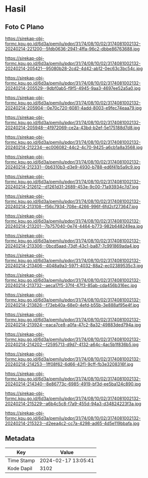 # Hasil

## Foto C Plano

https://sirekap-obj-formc.kpu.go.id/6d3a/pemilu/pdpr/31/74/08/10/02/3174081002132-20240214-221200--5fdb0636-2941-4ffa-96c2-dbbe86763688.jpg

https://sirekap-obj-formc.kpu.go.id/6d3a/pemilu/pdpr/31/74/08/10/02/3174081002132-20240214-205421--95080b28-2cd2-4d42-ab12-0ec63c3bc54c.jpg

https://sirekap-obj-formc.kpu.go.id/6d3a/pemilu/pdpr/31/74/08/10/02/3174081002132-20240214-205529--9dbf0ab5-f9f5-4945-9aa3-4697ee52a5a0.jpg

https://sirekap-obj-formc.kpu.go.id/6d3a/pemilu/pdpr/31/74/08/10/02/3174081002132-20240214-205904--0e70c720-6081-4add-8003-e9fec74eaa79.jpg

https://sirekap-obj-formc.kpu.go.id/6d3a/pemilu/pdpr/31/74/08/10/02/3174081002132-20240214-205948--4f972069-ce2a-43bd-b2ef-5e175188d7d8.jpg

https://sirekap-obj-formc.kpu.go.id/6d3a/pemilu/pdpr/31/74/08/10/02/3174081002132-20240214-212234--ec006082-44c2-4c70-9425-a6cb1a8a3568.jpg

https://sirekap-obj-formc.kpu.go.id/6d3a/pemilu/pdpr/31/74/08/10/02/3174081002132-20240214-212331--0b6310b3-d3e9-4930-b788-ed6f41b5a9c9.jpg

https://sirekap-obj-formc.kpu.go.id/6d3a/pemilu/pdpr/31/74/08/10/02/3174081002132-20240214-212612--d1261d31-2689-453e-9c00-71a93934c7d7.jpg

https://sirekap-obj-formc.kpu.go.id/6d3a/pemilu/pdpr/31/74/08/10/02/3174081002132-20240214-213108--f56c7934-708e-4266-996f-6fd2cf273647.jpg

https://sirekap-obj-formc.kpu.go.id/6d3a/pemilu/pdpr/31/74/08/10/02/3174081002132-20240214-213201--7b757040-0e74-4464-b773-982b648249ea.jpg

https://sirekap-obj-formc.kpu.go.id/6d3a/pemilu/pdpr/31/74/08/10/02/3174081002132-20240214-213306--0bcd5aad-73df-43c1-ba87-7c991869ada4.jpg

https://sirekap-obj-formc.kpu.go.id/6d3a/pemilu/pdpr/31/74/08/10/02/3174081002132-20240214-213406--4048a9a3-5971-4032-88a2-ec02389535c3.jpg

https://sirekap-obj-formc.kpu.go.id/6d3a/pemilu/pdpr/31/74/08/10/02/3174081002132-20240214-213732--aeca17f5-37f4-47f3-85ab-cda456b316ec.jpg

https://sirekap-obj-formc.kpu.go.id/6d3a/pemilu/pdpr/31/74/08/10/02/3174081002132-20240214-213826--f73eb40a-68e0-4efd-b55b-3e888af95e4f.jpg

https://sirekap-obj-formc.kpu.go.id/6d3a/pemilu/pdpr/31/74/08/10/02/3174081002132-20240214-213924--eaca7ce8-a0fa-47c2-8a32-49883ded794a.jpg

https://sirekap-obj-formc.kpu.go.id/6d3a/pemilu/pdpr/31/74/08/10/02/3174081002132-20240214-214202--f2595713-d9d7-4132-a64c-4ac5b1f836b5.jpg

https://sirekap-obj-formc.kpu.go.id/6d3a/pemilu/pdpr/31/74/08/10/02/3174081002132-20240214-214253--1ff08f62-6d66-42f1-9cff-fb3e3208316f.jpg

https://sirekap-obj-formc.kpu.go.id/6d3a/pemilu/pdpr/31/74/08/10/02/3174081002132-20240214-214340--8e86773c-6985-4919-bf3d-ee5ba124c890.jpg

https://sirekap-obj-formc.kpu.go.id/6d3a/pemilu/pdpr/31/74/08/10/02/3174081002132-20240214-215229--a6b4c5c8-f7a9-455d-94a3-d34824223f3a.jpg

https://sirekap-obj-formc.kpu.go.id/6d3a/pemilu/pdpr/31/74/08/10/02/3174081002132-20240214-215323--d2eea4c2-cc7a-4298-ad65-4d5e119bbafa.jpg


## Metadata

| Key        | Value               |
| ---------- | ------------------- |
| Time Stamp | 2024-02-17 13:05:41 |
| Kode Dapil | 3102                |



